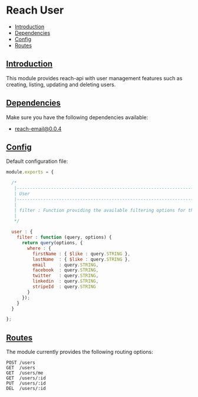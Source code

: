 # Reach User

  - [Introduction](#introduction)
  - [Dependencies](#dependencies)
  - [Config](#config)
  - [Routes](#routes)

## [Introduction](#introduction)

This module provides reach-api with user management features such as creating, listing, updating and deleting users.

## [Dependencies](#dependencies)

Make sure you have the following dependencies available:

 - reach-email@0.0.4

## [Config](#config)

Default configuration file:

```js
module.exports = {

  /*
   |--------------------------------------------------------------------------------
   | User
   |--------------------------------------------------------------------------------
   |
   | filter : Function providing the available filtering options for the user
   |
   */

  user : {
    filter : function (query, options) {
      return query(options, {
        where : {
          firstName : { $like : query.STRING },
          lastName  : { $like : query.STRING },
          email     : query.STRING,
          facebook  : query.STRING,
          twitter   : query.STRING,
          linkedin  : query.STRING,
          stripeId  : query.STRING
        }
      });
    }
  }

};
```

## [Routes](#routes)

The module currently provides the following routing options:

```
POST /users
GET  /users
GET  /users/me
GET  /users/:id
PUT  /users/:id
DEL  /users/:id
```